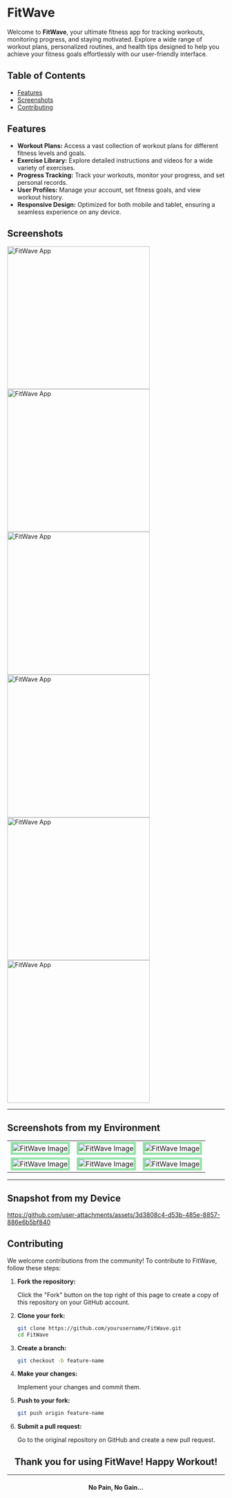 # FitWave

Welcome to **FitWave**, your ultimate fitness app for tracking workouts, monitoring progress, and staying motivated. Explore a wide range of workout plans, personalized routines, and health tips designed to help you achieve your fitness goals effortlessly with our user-friendly interface.

## Table of Contents

- [Features](#features)
- [Screenshots](#screenshots)
- [Contributing](#contributing)

## Features

- **Workout Plans:** Access a vast collection of workout plans for different fitness levels and goals.
- **Exercise Library:** Explore detailed instructions and videos for a wide variety of exercises.
- **Progress Tracking:** Track your workouts, monitor your progress, and set personal records.
- **User Profiles:** Manage your account, set fitness goals, and view workout history.
- **Responsive Design:** Optimized for both mobile and tablet, ensuring a seamless experience on any device.

## Screenshots

<img src="https://github.com/user-attachments/assets/b67a0fb9-e214-4cf8-b502-0a116f82ac72" alt="FitWave App" width="330"/>
<img src="https://github.com/user-attachments/assets/41afc4f6-7576-4650-b008-85b3ef2f51c5" alt="FitWave App" width="330"/>
<img src="https://github.com/user-attachments/assets/2ac39d82-c5cf-4b6b-a84b-6971ea80155d" alt="FitWave App" width="330"/>
<img src="https://github.com/user-attachments/assets/d2ffd7fa-5025-4b3b-9359-183c517959e0" alt="FitWave App" width="330"/>
<img src="https://github.com/user-attachments/assets/e891d67b-064e-4b42-bc3e-69b3aa9b0616" alt="FitWave App" width="330"/>
<img src="https://github.com/user-attachments/assets/bb1b2813-cdff-4d01-88ea-bf446dd5b56c" alt="FitWave App" width="330"/>

---
## Screenshots from my Environment

 <table align="center">
  <tr>
    <td><img src="https://github.com/user-attachments/assets/8064adf8-86f3-49d3-b1b5-8e29173a1b8a" alt="FitWave Image"  style="border: 5px solid #92E3A9;"/></td>
    <td><img src="https://github.com/user-attachments/assets/3216d1be-d1e3-4786-91a6-d72a1ef3427e" alt="FitWave Image"  style="border: 5px solid #92E3A9;"/></td>
    <td><img src="https://github.com/user-attachments/assets/df1939f6-1577-4684-bd4d-02d505d0a563" alt="FitWave Image"  style="border: 5px solid #92E3A9;"/></td>
  </tr>
  <tr>
    <td><img src="https://github.com/user-attachments/assets/2a64e2cc-b37e-487a-ae49-9c31799ae7ed" alt="FitWave Image"  style="border: 5px solid #92E3A9;"/></td>
    <td><img src="https://github.com/user-attachments/assets/8ba07e45-6ad6-467b-9011-8a6bff2353b2" alt="FitWave Image"  style="border: 5px solid #92E3A9;"/></td>
    <td><img src="https://github.com/user-attachments/assets/c16d7d36-58d8-4967-9aa7-67e13541d64d" alt="FitWave Image"  style="border: 5px solid #92E3A9;"/></td>
  </tr>
</table>

---
## Snapshot from my Device


https://github.com/user-attachments/assets/3d3808c4-d53b-485e-8857-886e6b5bf840



## Contributing

We welcome contributions from the community! To contribute to FitWave, follow these steps:

1. **Fork the repository:**

    Click the "Fork" button on the top right of this page to create a copy of this repository on your GitHub account.

2. **Clone your fork:**

    ```bash
    git clone https://github.com/yourusername/FitWave.git
    cd FitWave
    ```

3. **Create a branch:**

    ```bash
    git checkout -b feature-name
    ```

4. **Make your changes:**

    Implement your changes and commit them.

5. **Push to your fork:**

    ```bash
    git push origin feature-name
    ```

6. **Submit a pull request:**

    Go to the original repository on GitHub and create a new pull request.


<h2 align="center">Thank you for using FitWave! Happy Workout!</h2>

---

<h4 align="center">No Pain, No Gain...</h4>

